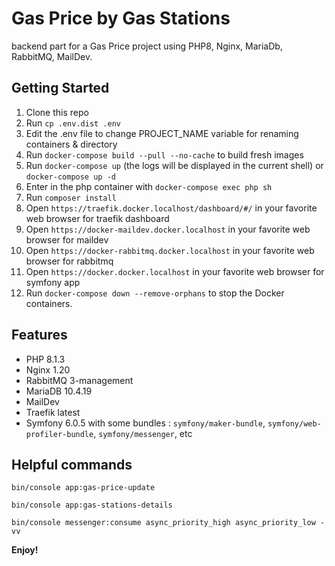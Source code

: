# Gas Price by Gas Stations

backend part for a Gas Price project using PHP8, Nginx, MariaDb, RabbitMQ, MailDev.

## Getting Started

1. Clone this repo
2. Run `cp .env.dist .env`
2. Edit the .env file to change PROJECT_NAME variable for renaming containers & directory
3. Run `docker-compose build --pull --no-cache` to build fresh images
4. Run `docker-compose up` (the logs will be displayed in the current shell) or `docker-compose up -d`
5. Enter in the php container with `docker-compose exec php sh`
6. Run `composer install`
7. Open `https://traefik.docker.localhost/dashboard/#/` in your favorite web browser for traefik dashboard
8. Open `https://docker-maildev.docker.localhost` in your favorite web browser for maildev
9. Open `https://docker-rabbitmq.docker.localhost` in your favorite web browser for rabbitmq
10. Open `https://docker.docker.localhost` in your favorite web browser for symfony app
11. Run `docker-compose down --remove-orphans` to stop the Docker containers.

## Features

* PHP 8.1.3
* Nginx 1.20
* RabbitMQ 3-management
* MariaDB 10.4.19
* MailDev
* Traefik latest
* Symfony 6.0.5 with some bundles : `symfony/maker-bundle`, `symfony/web-profiler-bundle`, `symfony/messenger`, etc

## Helpful commands

`bin/console app:gas-price-update`

`bin/console app:gas-stations-details`

`bin/console messenger:consume async_priority_high async_priority_low -vv`

**Enjoy!**

